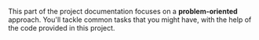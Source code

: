 This part of the project documentation focuses on a
**problem-oriented** approach. You'll tackle common
tasks that you might have, with the help of the code
provided in this project.


